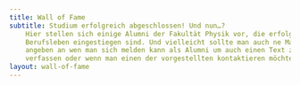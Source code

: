 ```yaml
---
title: Wall of Fame
subtitle: Studium erfolgreich abgeschlossen! Und nun…?
    Hier stellen sich einige Alumni der Fakultät Physik vor, die erfolgreich ins
    Berufsleben eingestiegen sind. Und vielleicht sollte man auch ne Mailadresse
    angeben an wen man sich melden kann als Alumni um auch einen Text zu
    verfassen oder wenn man einen der vorgestellten kontaktieren möchte
layout: wall-of-fame
---
```

